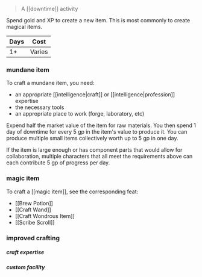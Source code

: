 > A [[downtime]] activity

Spend gold and XP to create a new item.  This is most commonly to create magical items.

| Days | Cost   |
| ---- | ------ |
| 1+   | Varies |

### mundane item

To craft a mundane item, you need:

* an appropriate [[intelligence|craft]] or [[intelligence|profession]] expertise
* the necessary tools
* an appropriate place to work (forge, laboratory, etc)

Expend half the market value of the item for raw materials.  You then spend 1 day of downtime for every 5 gp in the item's value to produce it. You can produce multiple small items collectively worth up to 5 gp in one day. 

If the item is large enough or has component parts that would allow for collaboration, multiple characters that all meet the requirements above can each contribute 5 gp of progress per day.

### magic item

To craft a [[magic item]], see the corresponding feat:

* [[Brew Potion]]
* [[Craft Wand]]
* [[Craft Wondrous Item]]
* [[Scribe Scroll]]

### improved crafting

##### craft expertise

##### custom facility




